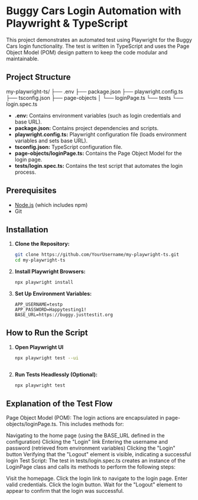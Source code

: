 # Buggy Cars Login Automation with Playwright & TypeScript

This project demonstrates an automated test using Playwright for the Buggy Cars login functionality. The test is written in TypeScript and uses the Page Object Model (POM) design pattern to keep the code modular and maintainable.

## Project Structure

my-playwright-ts/ ├── .env ├── package.json ├── playwright.config.ts ├── tsconfig.json ├── page-objects │ └── loginPage.ts └── tests └── login.spec.ts

- **.env:** Contains environment variables (such as login credentials and base URL).
- **package.json:** Contains project dependencies and scripts.
- **playwright.config.ts:** Playwright configuration file (loads environment variables and sets base URL).
- **tsconfig.json:** TypeScript configuration file.
- **page-objects/loginPage.ts:** Contains the Page Object Model for the login page.
- **tests/login.spec.ts:** Contains the test script that automates the login process.

## Prerequisites

- [Node.js](https://nodejs.org/en/download/) (which includes npm)
- Git

## Installation

1. **Clone the Repository:**

   ```bash
   git clone https://github.com/YourUsername/my-playwright-ts.git
   cd my-playwright-ts
   
2. **Install Playwright Browsers:**
    ```bash
    npx playwright install


3. **Set Up Environment Variables:**
    ```dotenv
    APP_USERNAME=testp
    APP_PASSWORD=Happytesting1!
    BASE_URL=https://buggy.justtestit.org

## How to Run the Script

1. **Open Playwright UI** 
    ```bash
    npx playwright test --ui



2. **Run Tests Headlessly (Optional):**
    ```bash
   npx playwright test


## Explanation of the Test Flow
Page Object Model (POM):
The login actions are encapsulated in page-objects/loginPage.ts. This includes methods for:

Navigating to the home page (using the BASE_URL defined in the configuration)
Clicking the "Login" link
Entering the username and password (retrieved from environment variables)
Clicking the "Login" button
Verifying that the "Logout" element is visible, indicating a successful login
Test Script:
The test in tests/login.spec.ts creates an instance of the LoginPage class and calls its methods to perform the following steps:

Visit the homepage.
Click the login link to navigate to the login page.
Enter valid credentials.
Click the login button.
Wait for the "Logout" element to appear to confirm that the login was successful.
